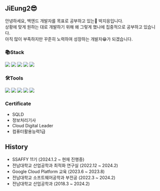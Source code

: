 ## JiEung2😎
안녕하세요, 백엔드 개발자를 목표로 공부하고 있는🧐 박지응입니다.  
상황에 맞게 원하는 대로 개발하기 위해 왜 그렇게 했나에 집중적으로 공부하고 있습니다.  
아직 많이 부족하지만 꾸준히 노력하여 성장하는 개발자😁가 되겠습니다.

### 📚Stack
<img src="https://img.shields.io/badge/Java-007396?style=flat-square&logo=Java&logoColor=white"/> <img src="https://img.shields.io/badge/Spring-6DB33F?style=flat-square&logo=spring&logoColor=white"/>  <img src="https://img.shields.io/badge/MySQL-4479A1?style=flat-square&logo=MySQL&logoColor=white"/> <img src="https://img.shields.io/badge/Google Cloud Platform-4285F4?style=flat-squar&logo=googlecloud&logoColor=white"> <img src="https://img.shields.io/badge/Python-3766AB?style=flat-square&logo=Python&logoColor=white"/>

### 🛠️Tools
<img src="https://img.shields.io/badge/IntelliJ IDEA-000000?style=flat-square&logo=IntelliJ IDEA&logoColor=white"/> <img src="https://img.shields.io/badge/GitHub-181717?style=flat-square&logo=GitHub&logoColor=white"/> <img src="https://img.shields.io/badge/git-F05032?style=flat-square&logo=git&logoColor=white"> <img src="https://img.shields.io/badge/Visual Studio Code-007ACC?style=flat-square&logo=Visual Studio Code&logoColor=white"/> <img src="https://img.shields.io/badge/Eclipse IDE-2C2255?style=flat-square&logo=Eclipse IDE&logoColor=white"/> 

### Certificate
- SQLD
- 정보처리기사
- Cloud Digital Leader
- 컴퓨터활용능력1급

## History
- SSAFFY 11기 (2024.1.2 ~ 현재 진행중)
- 전남대학교 산업공학과 최적화 연구실 (2022.12 ~ 2024.2)
- Google Cloud Platform 교육 (2023.6 ~ 2023.8)
- 전남대학교 소프트웨어공학과 부전공 (2022.3 ~ 2024.2)
- 전남대학교 산업공학과 (2018.3 ~ 2024.2)
